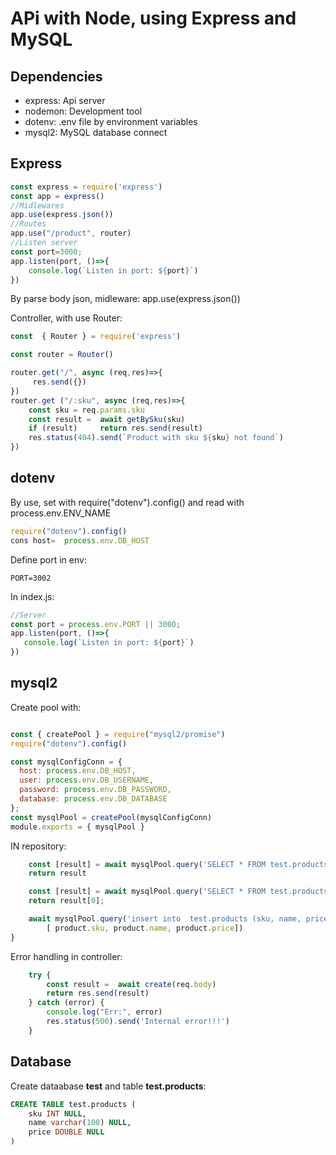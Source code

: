 # APi with Node, using Express and MySQL

## Dependencies

- express: Api server
- nodemon: Development tool
- dotenv: .env file by environment variables
- mysql2: MySQL database connect

## Express
```js
const express = require('express')
const app = express()
//Midlewares
app.use(express.json())
//Routes
app.use("/product", router)
//Listen server
const port=3000;
app.listen(port, ()=>{
    console.log(`Listen in port: ${port}`)
})
```

By parse body json, midleware: app.use(express.json())

Controller, with use Router:

```js
const  { Router } = require('express')

const router = Router()

router.get("/", async (req,res)=>{
	 res.send({})
})
router.get ("/:sku", async (req,res)=>{
    const sku = req.params.sku
    const result =  await getBySku(sku)
    if (result)     return res.send(result)
    res.status(404).send(`Product with sku ${sku} not found`)
})
```

## dotenv

By use, set with require("dotenv").config() and read with process.env.ENV_NAME
```js
require("dotenv").config()
cons host=  process.env.DB_HOST
```

Define port in env:
```properties
PORT=3002
```
 In index.js:

 ```js
 //Server
const port = process.env.PORT || 3000;
app.listen(port, ()=>{
    console.log(`Listen in port: ${port}`)
})
 ```

## mysql2

Create pool with:

```js

const { createPool } = require("mysql2/promise")
require("dotenv").config()

const mysqlConfigConn = {
  host: process.env.DB_HOST,
  user: process.env.DB_USERNAME,
  password: process.env.DB_PASSWORD,
  database: process.env.DB_DATABASE
};
const mysqlPool = createPool(mysqlConfigConn)
module.exports = { mysqlPool }
```

IN repository:

```js
    const [result] = await mysqlPool.query('SELECT * FROM test.products')
	return result

    const [result] = await mysqlPool.query('SELECT * FROM test.products p where p.sku=?', sku)
    return result[0];

    await mysqlPool.query('insert into  test.products (sku, name, price) values (?,?,?)',
        [ product.sku, product.name, product.price])
} 

```

Error handling in controller:

```js
    try {
        const result =  await create(req.body)
        return res.send(result)            
    } catch (error) {
        console.log("Err:", error)
        res.status(500).send('Internal error!!!')                
    }
```

## Database

Create dataabase **test** and table **test.products**:

```sql
CREATE TABLE test.products (
	sku INT NULL,
	name varchar(100) NULL,
	price DOUBLE NULL
)
```